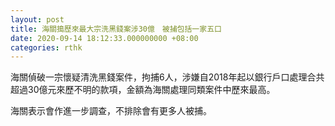 ```yaml
---
layout: post
title: 海關搗歷來最大宗洗黑錢案涉30億　被捕包括一家五口
date: 2020-09-14 18:12:33.000000000 +08:00
categories: rthk
---
```


海關偵破一宗懷疑清洗黑錢案件，拘捕6人，涉嫌自2018年起以銀行戶口處理合共超過30億元來歷不明的款項，金額為海關處理同類案件中歷來最高。

海關表示會作進一步調查，不排除會有更多人被捕。
